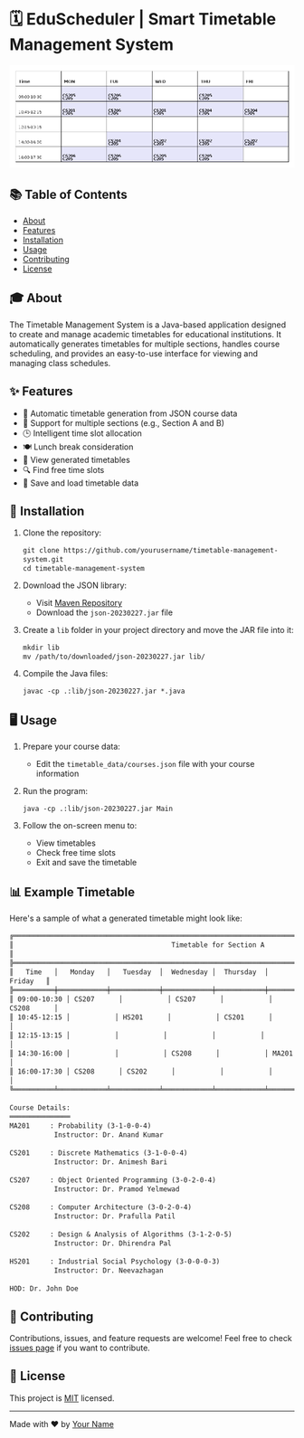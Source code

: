 # 🗓️ EduScheduler | Smart Timetable Management System

![EduScheduler](/timetable_data/timetable_CSE-A-2024.png?height=200&width=600)

## 📚 Table of Contents

- [About](#about)
- [Features](#features)
- [Installation](#installation)
- [Usage](#usage)
- [Contributing](#contributing)
- [License](#license)

## 🎓 About

The Timetable Management System is a Java-based application designed to create and manage academic timetables for educational institutions. It automatically generates timetables for multiple sections, handles course scheduling, and provides an easy-to-use interface for viewing and managing class schedules.

## ✨ Features

- 📅 Automatic timetable generation from JSON course data
- 🏫 Support for multiple sections (e.g., Section A and B)
- 🕒 Intelligent time slot allocation
- 🍽️ Lunch break consideration
- 👀 View generated timetables
- 🔍 Find free time slots
- 💾 Save and load timetable data

## 🚀 Installation

1. Clone the repository:
   ```
   git clone https://github.com/yourusername/timetable-management-system.git
   cd timetable-management-system
   ```

2. Download the JSON library:
   - Visit [Maven Repository](https://repo1.maven.org/maven2/org/json/json/20230227/json-20230227.jar)
   - Download the `json-20230227.jar` file

3. Create a `lib` folder in your project directory and move the JAR file into it:
   ```
   mkdir lib
   mv /path/to/downloaded/json-20230227.jar lib/
   ```

4. Compile the Java files:
   ```
   javac -cp .:lib/json-20230227.jar *.java
   ```

## 🖥️ Usage

1. Prepare your course data:
   - Edit the `timetable_data/courses.json` file with your course information

2. Run the program:
   ```
   java -cp .:lib/json-20230227.jar Main
   ```

3. Follow the on-screen menu to:
   - View timetables
   - Check free time slots
   - Exit and save the timetable

## 📊 Example Timetable

Here's a sample of what a generated timetable might look like:

```
╔═══════════════════════════════════════════════════════════════════════════════════════════════════════════════════════════╗
║                                       Timetable for Section A                                                    ║
╠═══════════════════════════════════════════════════════════════════════════════════════════════════════════════════════════╣
║   Time   │   Monday   │   Tuesday  │  Wednesday │  Thursday  │   Friday   ║
╠══════════╪════════════╪════════════╪════════════╪════════════╪════════════╣
║ 09:00-10:30 │ CS207      │           │ CS207      │           │ CS208      │
║ 10:45-12:15 │           │ HS201      │           │ CS201      │           │
║ 12:15-13:15 │           │           │           │           │           │
║ 14:30-16:00 │           │           │ CS208      │           │ MA201      │
║ 16:00-17:30 │ CS208      │ CS202      │           │           │           │
╚══════════╧════════════╧════════════╧════════════╧════════════╧════════════╝

Course Details:
═══════════════
MA201     : Probability (3-1-0-0-4)
           Instructor: Dr. Anand Kumar

CS201     : Discrete Mathematics (3-1-0-0-4)
           Instructor: Dr. Animesh Bari

CS207     : Object Oriented Programming (3-0-2-0-4)
           Instructor: Dr. Pramod Yelmewad

CS208     : Computer Architecture (3-0-2-0-4)
           Instructor: Dr. Prafulla Patil

CS202     : Design & Analysis of Algorithms (3-1-2-0-5)
           Instructor: Dr. Dhirendra Pal

HS201     : Industrial Social Psychology (3-0-0-0-3)
           Instructor: Dr. Neevazhagan

HOD: Dr. John Doe
```

## 🤝 Contributing

Contributions, issues, and feature requests are welcome! Feel free to check [issues page](https://github.com/yourusername/timetable-management-system/issues) if you want to contribute.

## 📄 License

This project is [MIT](https://choosealicense.com/licenses/mit/) licensed.

---

Made with ❤️ by [Your Name](https://github.com/yourusername)
